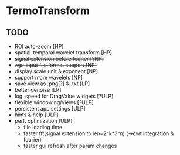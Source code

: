 # TermoTransform

## TODO

- ROI auto-zoom [HP]
- spatial-temporal wavelet transform [HP]
- ~~signal extension before fourier [?NP]~~
- ~~.vpr input file format support [NP]~~
- display scale unit & exponent [NP]
- support more wavelets [NP]
- save view as .png[?] & .txt [LP]
- better denoise [LP]
- log. speed for DragValue widgets [?ULP]
- flexible windowing/views [?ULP]
- persistent app settings [ULP]
- hints & help [ULP]
- perf. optimization [ULP]
  - file loading time
  - faster fft(signal extension to len=2^k*3^n) (->cwt integration & fourier)
  - faster gui refresh after param changes
